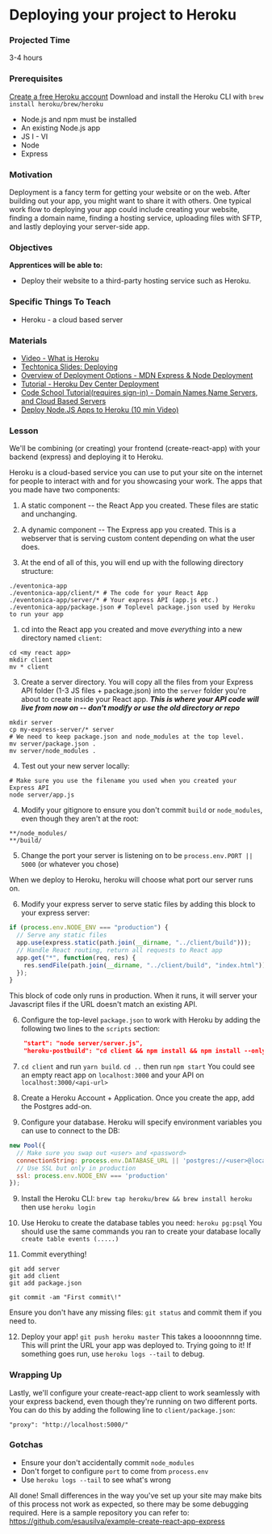 # Deploying your project to Heroku

### Projected Time
3-4 hours

### Prerequisites
[Create a free Heroku account](https://signup.heroku.com/dc)
Download and install the Heroku CLI with `brew install heroku/brew/heroku`

- Node.js and npm must be installed
- An existing Node.js app
- JS I - VI
- Node
- Express

### Motivation
Deployment is a fancy term for getting your website or on the web. After building out your app, you might want to share it with others.
One typical work flow to deploying your app could include creating your website, finding a domain name, finding a hosting service, uploading files with SFTP, and lastly deploying your server-side app.


### Objectives
**Apprentices will be able to:** 
- Deploy their website to a third-party hosting service such as Heroku.

### Specific Things To Teach
- Heroku - a cloud based server

### Materials
- [Video - What is Heroku](https://youtu.be/r5ZUQvl9BtE)
- [Techtonica Slides: Deploying](https://docs.google.com/presentation/d/1Enwhd9hl1fn1-afMXJ6xvkJm5SDJpHjfQoA7s2znHpw/edit?usp=sharing)
- [Overview of Deployment Options - MDN Express & Node Deployment](https://developer.mozilla.org/en-US/docs/Learn/Server-side/Express_Nodejs/deployment)
- [Tutorial - Heroku Dev Center Deployment](https://devcenter.heroku.com/articles/deploying-nodejs)
- [Code School Tutorial(requires sign-in) - Domain Names,Name Servers, and Cloud Based Servers](https://www.codeschool.com/beginners-guide-to-web-development/deploying-your-first-website)
- [Deploy Node.JS Apps to Heroku (10 min Video)](https://youtu.be/AZNFox2CvBk)

### Lesson

We'll be combining (or creating) your frontend (create-react-app) with your backend (express) and deploying it to Heroku.

Heroku is a cloud-based service you can use to put your site on the internet for people to interact with and for you showcasing your work. The apps that you made have two components:
1. A static component -- the React App you created. These files are static and unchanging.
2. A dynamic component -- The Express app you created. This is a webserver that is serving custom content depending on what the user does.

0. At the end of all of this, you will end up with the following directory structure:
```
./eventonica-app
./eventonica-app/client/* # The code for your React App
./eventonica-app/server/* # Your express API (app.js etc.)
./eventonica-app/package.json # Toplevel package.json used by Heroku to run your app
```
1. cd into the React app you created and move _everything_ into a new directory named `client`:
```
cd <my react app>
mkdir client
mv * client
```

3. Create a server directory. You will copy all the files from your Express API folder (1-3 JS files + package.json) into the `server` folder you're about to create inside your React app. _**This is where your API code will live from now on -- don't modify or use the old directory or repo**_
```
mkdir server
cp my-express-server/* server
# We need to keep package.json and node_modules at the top level.
mv server/package.json .
mv server/node_modules .
```

4. Test out your new server locally:
```
# Make sure you use the filename you used when you created your Express API
node server/app.js
```



4. Modify your gitignore to ensure you don't commit `build` or `node_modules`, even though they aren't at the root:
```
**/node_modules/
**/build/
```
5. Change the port your server is listening on to be
```process.env.PORT || 5000``` (or whatever you chose)

When we deploy to Heroku, heroku will choose what port our server runs on.

6. Modify your express server to serve static files by adding this block to your express server:

```javascript
if (process.env.NODE_ENV === "production") {
  // Serve any static files
  app.use(express.static(path.join(__dirname, "../client/build")));
  // Handle React routing, return all requests to React app
  app.get("*", function(req, res) {
    res.sendFile(path.join(__dirname, "../client/build", "index.html"));
  });
}
```

This block of code only runs in production. When it runs, it will server your Javascript files if the URL doesn't match an existing API.

6. Configure the top-level `package.json` to work with Heroku by adding the following two lines to the `scripts` section:
```json
    "start": "node server/server.js",
    "heroku-postbuild": "cd client && npm install && npm install --only=dev --no-shrinkwrap && npm run build"
```

7. `cd client` and run `yarn build`. `cd ..` then run `npm start` You could see an empty react app on `localhost:3000` and your API on `localhost:3000/<api-url>`

8. Create a Heroku Account + Application. Once you create the app, add the Postgres add-on.

9. Configure your database. Heroku will specify environment variables you can use to connect to the DB:
```javascript
new Pool({
  // Make sure you swap out <user> and <password>
  connectionString: process.env.DATABASE_URL || 'postgres://<user>@localhost:5432&password=<password>'
  // Use SSL but only in production
  ssl: process.env.NODE_ENV === 'production'
});
```

9. Install the Heroku CLI: ```brew tap heroku/brew && brew install heroku``` then use `heroku login`

10. Use Heroku to create the database tables you need:
```heroku pg:psql```
You should use the same commands you ran to create your database locally
```create table events (.....)```

11. Commit everything!
```
git add server
git add client
git add package.json

git commit -am "First commit\!"
```

Ensure you don't have any missing files: `git status` and commit them if you need to.

12. Deploy your app!
```git push heroku master```
This takes a loooonnnng time.
This will print the URL your app was deployed to. Trying going to it! If something goes run, use `heroku logs --tail` to debug.

### Wrapping Up
Lastly, we'll configure your create-react-app client to work seamlessly with your express backend, even though they're running on two different ports. You can do this by adding the following line to `client/package.json`:
```
"proxy": "http://localhost:5000/"
```

### Gotchas
- Ensure your don't accidentally commit `node_modules`
- Don't forget to configure `port` to come from `process.env`
- Use `heroku logs --tail` to see what's wrong



All done! Small differences in the way you've set up your site may make bits of this process not work as expected, so there may be some debugging required. Here is a sample repository you can refer to: https://github.com/esausilva/example-create-react-app-express 
